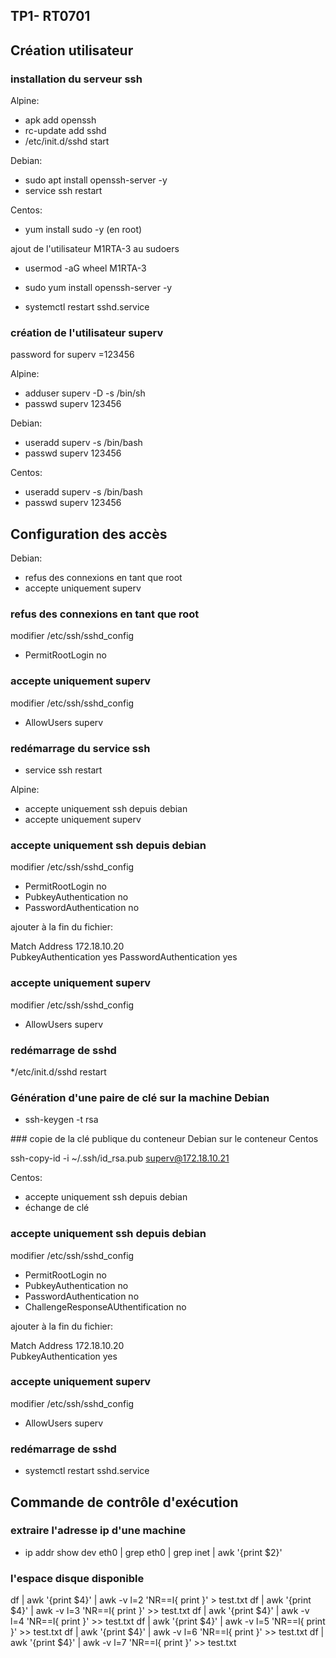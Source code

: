 ## TP1- RT0701 

## Création utilisateur

### installation du serveur ssh 

Alpine:
* apk add openssh
* rc-update add sshd
* /etc/init.d/sshd start


Debian:
* sudo apt install openssh-server -y
* service ssh restart


Centos:
* yum install sudo -y (en root)

ajout de l'utilisateur M1RTA-3 au sudoers
* usermod -aG wheel M1RTA-3

* sudo yum install openssh-server -y

* systemctl restart sshd.service


### création de l'utilisateur superv

password for superv =123456

Alpine:

* adduser superv -D -s /bin/sh
* passwd superv
123456

Debian:
* useradd superv -s /bin/bash
* passwd superv
123456

Centos:
* useradd superv -s /bin/bash
* passwd superv
123456


## Configuration des accès

Debian:
* refus des connexions en tant que root
* accepte uniquement superv

### refus des connexions en tant que root

modifier /etc/ssh/sshd_config

* PermitRootLogin no

### accepte uniquement superv
modifier /etc/ssh/sshd_config
* AllowUsers superv

### redémarrage du service ssh
* service ssh restart



Alpine:
* accepte uniquement ssh depuis debian
* accepte uniquement superv



### accepte uniquement ssh depuis debian
modifier /etc/ssh/sshd_config

* PermitRootLogin no
* PubkeyAuthentication no  
* PasswordAuthentication no

ajouter à la fin du fichier:

Match Address 172.18.10.20  
    PubkeyAuthentication yes
    PasswordAuthentication yes


### accepte uniquement superv
modifier /etc/ssh/sshd_config
* AllowUsers superv
    
### redémarrage de sshd
*/etc/init.d/sshd restart


### Génération d'une paire de clé sur la machine Debian


* ssh-keygen -t rsa

### copie de la clé publique du conteneur Debian sur le conteneur Centos

ssh-copy-id -i ~/.ssh/id_rsa.pub superv@172.18.10.21

Centos:
* accepte uniquement ssh depuis debian
* échange de clé 

### accepte uniquement ssh depuis debian 
modifier /etc/ssh/sshd_config

* PermitRootLogin no
* PubkeyAuthentication no  
* PasswordAuthentication no
* ChallengeResponseAUthentification no


ajouter à la fin du fichier:

Match Address 172.18.10.20  
    PubkeyAuthentication yes

### accepte uniquement superv
modifier /etc/ssh/sshd_config
* AllowUsers superv

### redémarrage de sshd
* systemctl restart sshd.service

## Commande de contrôle d'exécution

### extraire l'adresse ip d'une machine

* ip addr show dev eth0 | grep eth0 | grep inet | awk '{print $2}'

### l'espace disque disponible
 
df | awk '{print $4}' | awk -v l=2 'NR==l{ print }' > test.txt
df | awk '{print $4}' | awk -v l=3 'NR==l{ print }' >> test.txt
df | awk '{print $4}' | awk -v l=4 'NR==l{ print }' >> test.txt
df | awk '{print $4}' | awk -v l=5 'NR==l{ print }' >> test.txt
df | awk '{print $4}' | awk -v l=6 'NR==l{ print }' >> test.txt
df | awk '{print $4}' | awk -v l=7 'NR==l{ print }' >> test.txt





